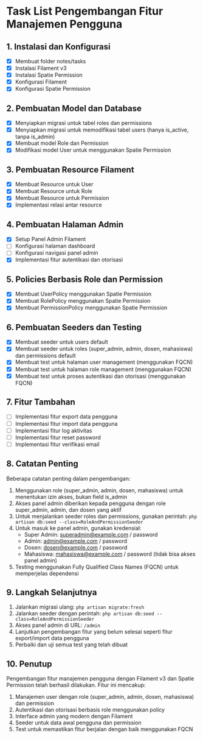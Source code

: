 # Task List Pengembangan Fitur Manajemen Pengguna

## 1. Instalasi dan Konfigurasi

-   [x] Membuat folder notes/tasks
-   [x] Instalasi Filament v3
-   [x] Instalasi Spatie Permission
-   [x] Konfigurasi Filament
-   [x] Konfigurasi Spatie Permission

## 2. Pembuatan Model dan Database

-   [x] Menyiapkan migrasi untuk tabel roles dan permissions
-   [x] Menyiapkan migrasi untuk memodifikasi tabel users (hanya is_active, tanpa is_admin)
-   [x] Membuat model Role dan Permission
-   [x] Modifikasi model User untuk menggunakan Spatie Permission

## 3. Pembuatan Resource Filament

-   [x] Membuat Resource untuk User
-   [x] Membuat Resource untuk Role
-   [x] Membuat Resource untuk Permission
-   [x] Implementasi relasi antar resource

## 4. Pembuatan Halaman Admin

-   [x] Setup Panel Admin Filament
-   [ ] Konfigurasi halaman dashboard
-   [ ] Konfigurasi navigasi panel admin
-   [x] Implementasi fitur autentikasi dan otorisasi

## 5. Policies Berbasis Role dan Permission

-   [x] Membuat UserPolicy menggunakan Spatie Permission
-   [x] Membuat RolePolicy menggunakan Spatie Permission
-   [x] Membuat PermissionPolicy menggunakan Spatie Permission

## 6. Pembuatan Seeders dan Testing

-   [x] Membuat seeder untuk users default
-   [x] Membuat seeder untuk roles (super_admin, admin, dosen, mahasiswa) dan permissions default
-   [x] Membuat test untuk halaman user management (menggunakan FQCN)
-   [x] Membuat test untuk halaman role management (menggunakan FQCN)
-   [x] Membuat test untuk proses autentikasi dan otorisasi (menggunakan FQCN)

## 7. Fitur Tambahan

-   [ ] Implementasi fitur export data pengguna
-   [ ] Implementasi fitur import data pengguna
-   [ ] Implementasi fitur log aktivitas
-   [ ] Implementasi fitur reset password
-   [ ] Implementasi fitur verifikasi email

## 8. Catatan Penting

Beberapa catatan penting dalam pengembangan:

1. Menggunakan role (super_admin, admin, dosen, mahasiswa) untuk menentukan izin akses, bukan field is_admin
2. Akses panel admin diberikan kepada pengguna dengan role super_admin, admin, dan dosen yang aktif
3. Untuk menjalankan seeder roles dan permissions, gunakan perintah: `php artisan db:seed --class=RoleAndPermissionSeeder`
4. Untuk masuk ke panel admin, gunakan kredensial:
    - Super Admin: superadmin@example.com / password
    - Admin: admin@example.com / password
    - Dosen: dosen@example.com / password
    - Mahasiswa: mahasiswa@example.com / password (tidak bisa akses panel admin)
5. Testing menggunakan Fully Qualified Class Names (FQCN) untuk memperjelas dependensi

## 9. Langkah Selanjutnya

1. Jalankan migrasi ulang: `php artisan migrate:fresh`
2. Jalankan seeder dengan perintah: `php artisan db:seed --class=RoleAndPermissionSeeder`
3. Akses panel admin di URL: `/admin`
4. Lanjutkan pengembangan fitur yang belum selesai seperti fitur export/import data pengguna
5. Perbaiki dan uji semua test yang telah dibuat

## 10. Penutup

Pengembangan fitur manajemen pengguna dengan Filament v3 dan Spatie Permission telah berhasil dilakukan. Fitur ini mencakup:

1. Manajemen user dengan role (super_admin, admin, dosen, mahasiswa) dan permission
2. Autentikasi dan otorisasi berbasis role menggunakan policy
3. Interface admin yang modern dengan Filament
4. Seeder untuk data awal pengguna dan permission
5. Test untuk memastikan fitur berjalan dengan baik menggunakan FQCN
